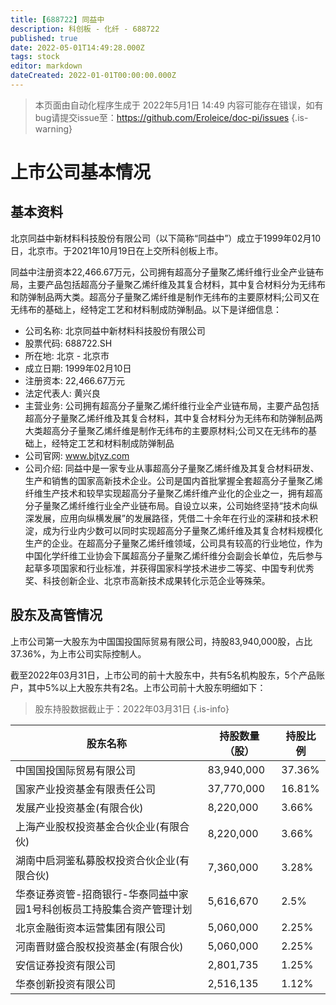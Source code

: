 ```yaml
---
title: [688722] 同益中
description: 科创板 - 化纤 - 688722
published: true
date: 2022-05-01T14:49:28.000Z
tags: stock
editor: markdown
dateCreated: 2022-01-01T00:00:00.000Z
---
```


> 本页面由自动化程序生成于 2022年5月1日 14:49
> 内容可能存在错误，如有bug请提交issue至：https://github.com/Eroleice/doc-pi/issues
{.is-warning}

# 上市公司基本情况

## 基本资料

北京同益中新材料科技股份有限公司（以下简称“同益中”）成立于1999年02月10日，北京市。于2021年10月19日在上交所科创板上市。

同益中注册资本22,466.67万元，公司拥有超高分子量聚乙烯纤维行业全产业链布局，主要产品包括超高分子量聚乙烯纤维及其复合材料，其中复合材料分为无纬布和防弹制品两大类。超高分子量聚乙烯纤维是制作无纬布的主要原材料;公司又在无纬布的基础上，经特定工艺和材料制成防弹制品。以下是详细信息：

- 公司名称: 北京同益中新材料科技股份有限公司
- 股票代码: 688722.SH
- 所在地: 北京 - 北京市
- 成立日期: 1999年02月10日
- 注册资本: 22,466.67万元
- 法定代表人: 黄兴良
- 主营业务: 公司拥有超高分子量聚乙烯纤维行业全产业链布局，主要产品包括超高分子量聚乙烯纤维及其复合材料，其中复合材料分为无纬布和防弹制品两大类超高分子量聚乙烯纤维是制作无纬布的主要原材料;公司又在无纬布的基础上，经特定工艺和材料制成防弹制品
- 公司官网: www.bjtyz.com
- 公司介绍: 同益中是一家专业从事超高分子量聚乙烯纤维及其复合材料研发、生产和销售的国家高新技术企业。公司是国内首批掌握全套超高分子量聚乙烯纤维生产技术和较早实现超高分子量聚乙烯纤维产业化的企业之一，拥有超高分子量聚乙烯纤维行业全产业链布局。自设立以来，公司始终坚持“技术向纵深发展，应用向纵横发展”的发展路径，凭借二十余年在行业的深耕和技术积淀，成为行业内少数可以同时实现超高分子量聚乙烯纤维及其复合材料规模化生产的企业。在超高分子量聚乙烯纤维领域，公司具有较高的行业地位，作为中国化学纤维工业协会下属超高分子量聚乙烯纤维分会副会长单位，先后参与起草多项国家和行业标准，并获得国家科学技术进步二等奖、中国专利优秀奖、科技创新企业、北京市高新技术成果转化示范企业等殊荣。


## 股东及高管情况

上市公司第一大股东为中国国投国际贸易有限公司，持股83,940,000股，占比37.36%，为上市公司实际控制人。

截至2022年03月31日，上市公司的前十大股东中，共有5名机构股东，5个产品账户，其中5%以上大股东共有2名。上市公司前十大股东明细如下：

> 股东持股数据截止于：2022年03月31日
{.is-info}

| 股东名称 | 持股数量（股） | 持股比例 |
| --- | --- | --- |
| 中国国投国际贸易有限公司 | 83,940,000 | 37.36% |
| 国家产业投资基金有限责任公司 | 37,770,000 | 16.81% |
| 发展产业投资基金(有限合伙) | 8,220,000 | 3.66% |
| 上海产业股权投资基金合伙企业(有限合伙) | 8,220,000 | 3.66% |
| 湖南中启洞鉴私募股权投资合伙企业(有限合伙) | 7,360,000 | 3.28% |
| 华泰证券资管-招商银行-华泰同益中家园1号科创板员工持股集合资产管理计划 | 5,616,670 | 2.5% |
| 北京金融街资本运营集团有限公司 | 5,060,000 | 2.25% |
| 河南晋财盛合股权投资基金(有限合伙) | 5,060,000 | 2.25% |
| 安信证券投资有限公司 | 2,801,735 | 1.25% |
| 华泰创新投资有限公司 | 2,516,135 | 1.12% |




